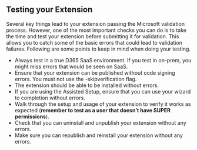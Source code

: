 ﻿## Testing your Extension ##

Several key things lead to your extension passing the Microsoft validation process. However, one of the most important checks you can do is to take the time and test your extension before submitting it for validation. This allows you to catch some of the basic errors that could lead to validation failures. Following are some points to keep in mind when doing your testing.

- Always test in a true D365 SaaS environment. If you test in on-prem, you might miss errors that would be seen on SaaS.
- Ensure that your extension can be published without code signing errors. You must not use the -skipverification flag.
- The extension should be able to be installed without errors.
- If you are using the Assisted Setup, ensure that you can use your wizard to completion without errors.
- Walk through the setup and usage of your extension to verify it works as expected (**remember to test as a user that doesn’t have SUPER permissions**).
- Check that you can uninstall and unpublish your extension without any errors.
- Make sure you can republish and reinstall your extension without any errors.
